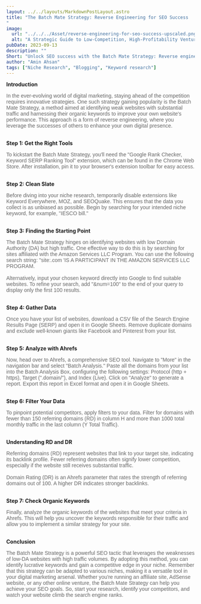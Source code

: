 ```yaml
---
layout: ../../layouts/MarkdownPostLayout.astro
title: "The Batch Mate Strategy: Reverse Engineering for SEO Success
"
image:
  url: "../../../Asset/reverse-engineering-for-seo-success-upscaled.png"
  alt: "A Strategic Guide to Low-Competition, High-Profitability Ventures"
pubDate: 2023-09-13
description: ""
Short: "Unlock SEO success with the Batch Mate Strategy: Reverse engineering weak websites for powerful keywords and competitive edge."
author: "Amin Ahsan"
tags: ["Niche Research", "Blogging", "Keyword research"]
---
```


**Introduction**

<span class="opacity-article">
In the ever-evolving world of digital marketing, staying ahead of the competition requires innovative strategies. One such strategy gaining popularity is the Batch Mate Strategy, a method aimed at identifying weak websites with substantial traffic and harnessing their organic keywords to improve your own website's performance. This approach is a form of reverse engineering, where you leverage the successes of others to enhance your own digital presence.<br><br>

</span>

**Step 1: Get the Right Tools**

<span class="opacity-article">
To kickstart the Batch Mate Strategy, you'll need the "Google Rank Checker, Keyword SERP Ranking Tool" extension, which can be found in the Chrome Web Store. After installation, pin it to your browser's extension toolbar for easy access.<br><br>

</span>

**Step 2: Clean Slate**

<span class="opacity-article">
    Before diving into your niche research, temporarily disable extensions like Keyword Everywhere, MOZ, and SEOQuake. This ensures that the data you collect is as unbiased as possible. Begin by searching for your intended niche keyword, for example, "IESCO bill."<br><br>
</span>

**Step 3: Finding the Starting Point**

<span class="opacity-article">
The Batch Mate Strategy hinges on identifying websites with low Domain Authority (DA) but high traffic. One effective way to do this is by searching for sites affiliated with the Amazon Services LLC Program. You can use the following search string: "site:.com 'IS A PARTICIPANT IN THE AMAZON SERVICES LLC PROGRAM.
<br><br>
Alternatively, input your chosen keyword directly into Google to find suitable websites. To refine your search, add "&num=100" to the end of your query to display only the first 100 results.<br><br>

</span>

**Step 4: Gather Data**

<span class="opacity-article">
Once you have your list of websites, download a CSV file of the Search Engine Results Page (SERP) and open it in Google Sheets. Remove duplicate domains and exclude well-known giants like Facebook and Pinterest from your list.<br><br>
</span>

**Step 5: Analyze with Ahrefs**

<span class="opacity-article">
Now, head over to Ahrefs, a comprehensive SEO tool. Navigate to "More" in the navigation bar and select "Batch Analysis." Paste all the domains from your list into the Batch Analysis Box, configuring the following settings: Protocol (http + https), Target (".domain/"), and Index (Live).
Click on "Analyze" to generate a report. Export this report in Excel format and open it in Google Sheets.<br><br>
</span>

**Step 6: Filter Your Data**

<span class="opacity-article">
To pinpoint potential competitors, apply filters to your data. Filter for domains with fewer than 150 referring domains (RD) in column H and more than 1000 total monthly traffic in the last column (Y Total Traffic).<br><br>
</span>

**Understanding RD and DR**

<span class="opacity-article">
Referring domains (RD) represent websites that link to your target site, indicating its backlink profile. Fewer referring domains often signify lower competition, especially if the website still receives substantial traffic.<br><br>
</span>

<span class="opacity-article">
Domain Rating (DR) is an Ahrefs parameter that rates the strength of referring domains out of 100. A higher DR indicates stronger backlinks.<br><br>
</span>

**Step 7: Check Organic Keywords**

<span class="opacity-article">
Finally, analyze the organic keywords of the websites that meet your criteria in Ahrefs. This will help you uncover the keywords responsible for their traffic and allow you to implement a similar strategy for your site.
<br><br>
</span>

**Conclusion**

<span class="opacity-article">
The Batch Mate Strategy is a powerful SEO tactic that leverages the weaknesses of low-DA websites with high traffic volumes. By adopting this method, you can identify lucrative keywords and gain a competitive edge in your niche. Remember that this strategy can be adapted to various niches, making it a versatile tool in your digital marketing arsenal. Whether you're running an affiliate site, AdSense website, or any other online venture, the Batch Mate Strategy can help you achieve your SEO goals. So, start your research, identify your competitors, and watch your website climb the search engine ranks.
<br><br>
</span>

<style>

#bold{
font-weight: bold;
opacity: 1;
}

    .opacity-article{
    font-family: 'MerriWeather', sans-serif;
    text-align: justify;
    opacity:66%;

}

.italic{
font-style: italic;
}
</style>
